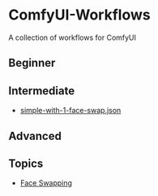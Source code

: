 # ComfyUI-Workflows
A collection of workflows for ComfyUI

## Beginner

## Intermediate

* [simple-with-1-face-swap.json](simple-with-1-face-swap.json)

## Advanced

## Topics

* [Face Swapping](face-swapping/README.md)
